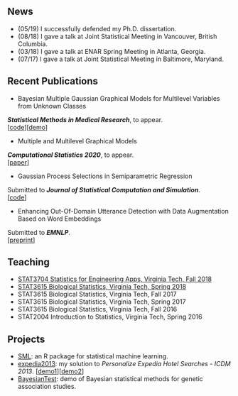 ## News
* (05/19) I successfully defended my Ph.D. dissertation.
* (08/18) I gave a talk at Joint Statistical Meeting in Vancouver, British Columbia.
* (03/18) I gave a talk at ENAR Spring Meeting in Atlanta, Georgia.
* (07/17) I gave a talk at Joint Statistical Meeting in Baltimore, Maryland.


## Recent Publications
* Bayesian Multiple Gaussian Graphical Models for Multilevel Variables from Unknown Classes <br>
<!--Jiali Lin, Inyoung Kim.<br>-->
_**Statistical Methods in Medical Research**_, to appear.<br>
[[code](https://github.com/jlin-vt/BMGGM)][[demo](https://github.com/jlin-vt/BMGGM/wiki/Network-Analysis:-Gaussian-Graphical-Models)]

* Multiple and Multilevel Graphical Models <br>
<!--Inyoung Kim, Jiali Lin, Wenyu Gao, Byung-Jun Kim, Hamdy Mahmoud.<br>-->
_**Computational Statistics 2020**_, to appear.<br>
[[paper](https://onlinelibrary.wiley.com/doi/abs/10.1002/wics.1497)]

* Gaussian Process Selections in Semiparametric Regression <br>
<!--Jiali Lin, Inyoung Kim.<br>-->
Submitted to _**Journal of Statistical Computation and Simulation**_.<br>
[[code](https://github.com/jlin-vt/GpSelection.jl)]

* Enhancing Out-Of-Domain Utterance Detection with Data Augmentation Based on Word Embeddings <br>
<!--Richie Feng, Jiali Lin.<br>-->
Submitted to _**EMNLP**_.<br>
[[preprint](https://arxiv.org/abs/1911.10439)]


## Teaching
* [STAT3704 Statistics for Engineering Apps, Virginia Tech, Fall 2018](https://github.com/jlin-vt/STAT3704/blob/master/README.md)
* [STAT3615 Biological Statistics, Virginia Tech, Spring 2018](https://github.com/jlin-vt/STAT3615/blob/master/README.md)
* STAT3615 Biological Statistics, Virginia Tech, Fall 2017
* STAT3615 Biological Statistics, Virginia Tech, Spring 2017
* STAT3615 Biological Statistics, Virginia Tech, Fall 2016
* STAT2004 Introduction to Statistics, Virginia Tech, Spring 2016


## Projects
* [SML](https://github.com/jlin-vt/SML): an R package for statistical machine learning.
* [expedia2013](https://github.com/jlin-vt/expedia2013): my solution to _Personalize Expedia Hotel Searches - ICDM 2013_. [[demo1](https://github.com/jlin-vt/expedia2013/wiki/Learning-Personalized-Hotel-Searches-(1))][[demo2](https://github.com/jlin-vt/expedia2013/wiki/Learning-Personalized-Hotel-Searches-(2))]
* [BayesianTest](https://github.com/jlin-vt/BayesianTest/blob/master/README.md): demo of Bayesian statistical methods for genetic association studies.
